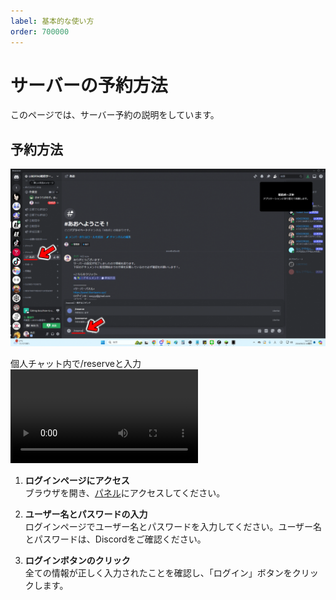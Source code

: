 ```yaml
---
label: 基本的な使い方
order: 700000
---
```


# サーバーの予約方法
このページでは、サーバー予約の説明をしています。

## 予約方法
![](/image/5.png)  

個人チャット内で/reserveと入力
<video src="https://nextcloud.nandeyanen.click/index.php/s/RMcHEjrjE3y88LM/download/1.mp4" controls="true"></video>

1. **ログインページにアクセス**  
   ブラウザを開き、[パネル](https://panel.libertasmc.xyz/)にアクセスしてください。

2. **ユーザー名とパスワードの入力**  
   ログインページでユーザー名とパスワードを入力してください。ユーザー名とパスワードは、Discordをご確認ください。

3. **ログインボタンのクリック**  
   全ての情報が正しく入力されたことを確認し、「ログイン」ボタンをクリックします。
